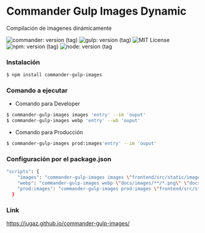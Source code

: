# Commander Gulp Images Dynamic

<p>Compilación de imagenes dinámicamente</p>
 
![commander: version (tag)](https://img.shields.io/badge/commander-v3.0.2-blue?style=for-the-badge)
![gulp: version (tag)](https://img.shields.io/badge/gulp-v4.0.2-orange?style=for-the-badge)
![MIT License](https://img.shields.io/badge/lincense-MIT-yellow?style=for-the-badge) 
![npm: version (tag)](https://img.shields.io/badge/npm-v7.0.15-red?style=for-the-badge)
![node: version (tag](https://img.shields.io/badge/node-v15.4.0-green?style=for-the-badge) 

### Instalación

```bash
$ npm install commander-gulp-images
```


### Comando a ejecutar

- Comando para Developer
```bash
$ commander-gulp-images images 'entry' --im 'ouput'
$ commander-gulp-images webp 'entry' --wb 'ouput' 
```
- Comando para Producción
```bash
$ commander-gulp-images prod:images'entry' --im 'ouput'
```



### Configuración por el package.json

```bash
"scripts": { 
    "images": "commander-gulp-images images \"frontend/src/static/images/**/*.png\" \"frontend/src/static/images/**/*.jpg\" --im \"docs/images/\"",
    "webp": "commander-gulp-images webp \"docs/images/**/*.png\" \"docs/images/**/*.jpg\" --wb \"docs/images/\"",
    "prod:images": "commander-gulp-images prod:images \"frontend/src/static/images/**/*.png\" \"frontend/src/static/images/**/*.jpg\" --im \"docs/images/\""
  }
```
### Link
https://jugaz.github.io/commander-gulp-images/